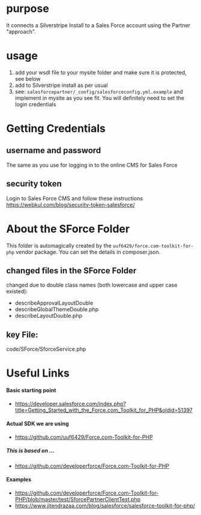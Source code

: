 # purpose

It connects a Silverstripe Install to a Sales Force account using the Partner "approach".


# usage

 1. add your wsdl file to your mysite folder and make sure it is protected, see below
 2. add to Silverstripe install as per usual
 3. see: `salesforcepartner/_config/salesforceconfig.yml.example` and implement in mysite
   as you see fit. You will definitely need to set the login credentials

# Getting Credentials

## username and password

The same as you use for logging in to the online CMS for Sales Force

## security token

Login to Sales Force CMS and follow these instructions
https://webkul.com/blog/security-token-salesforce/



# About the SForce Folder

This folder is automagically created by the `uuf6429/force.com-toolkit-for-php`
vendor package.  You can set the details in composer.json.

## changed files in the SForce Folder

changed due to double class names (both lowercase and upper case existed):
 - describeApprovalLayoutDouble
 - describeGlobalThemeDouble.php
 - describeLayoutDouble.php

## key File:
code/SForce/SforceService.php


# Useful Links

#### Basic starting point
- https://developer.salesforce.com/index.php?title=Getting_Started_with_the_Force.com_Toolkit_for_PHP&oldid=51397

#### Actual SDK we are using
- https://github.com/uuf6429/Force.com-Toolkit-for-PHP

##### This is based on ...
- https://github.com/developerforce/Force.com-Toolkit-for-PHP

#### Examples
- https://github.com/developerforce/Force.com-Toolkit-for-PHP/blob/master/test/SforcePartnerClientTest.php
- https://www.jitendrazaa.com/blog/salesforce/salesforce-toolkit-for-php/
